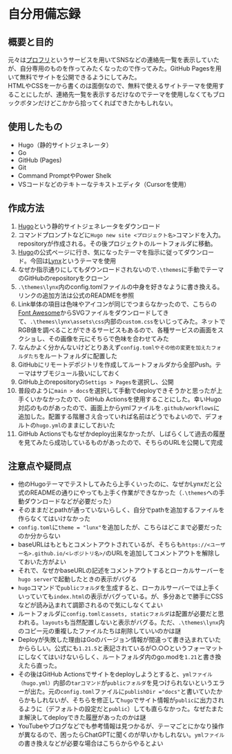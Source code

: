 # 自分用備忘録

## 概要と目的

元々は[プロフリ][プロフリ]というサービスを用いてSNSなどの連絡先一覧を表示していたが、自分専用のものを作ってみたくなったので作ってみた。GitHub Pagesを用いて無料でサイトを公開できるようにしてみた。<br>HTMLやCSSを一から書くのは面倒なので、無料で使えるサイトテーマを使用することにしたが、連絡先一覧を表示するだけなのでテーマを使用しなくてもブロックボタンだけどこかから拾ってくればできたかもしれない。

## 使用したもの

- Hugo（静的サイトジェネレータ）
- Go
- GitHub (Pages)
- Git
- Command PromptやPower Shelk
- VSコードなどのテキトーなテキストエディタ（Cursorを使用）

## 作成方法

1. [Hugo][install]という静的サイトジェネレータをダウンロード
2. コマンドプロンプトなどに``Hugo new site <プロジェクト名>``コマンドを入力。repositoryが作成される。その後プロジェクトのルートフォルダに移動。
4. [Hugo][Hugo]の公式ページに行き、気になったテーマを指示に従ってダウンロード。今回は[Lynx][Lynx]というテーマを使用
5. なぜか指示通りにしてもダウンロードされないので``.\themes``に手動でテーマのGitHubのrepositoryをクローン
6. ``.\themes\lynx``内のconfig.tomlファイルの中身を好きなように書き換える。リンクの追加方法は公式のREADMEを参照
7. Link単体の項目は色味やアイコンが同じでつまらなかったので、こちらの[Font Awesome][Font Awesome]からSVGファイルをダウンロードしてきて、``.\themes\lynx\assets\css``内部の``custom.css``をいじってみた。ネットでRGB値を調べることができるサービスもあるので、各種サービスの画面をスクショし、その画像を元にそちらで色味を合わせてみた
8. なんかよく分かんないけどとりあえず``config.tomlやその他の変更を加えたフォルダたち``をルートフォルダに配置した
9. GitHubにリモートデポジトリを作成してルートフォルダから全部Push。テーマはサブモジュール扱いにしておく
10. GitHub上のrepositoryの``Settigs > Pages``を選択し、公開
11. 普段のように``main > docs``を選択して手動でdeployできそうかと思ったが上手くいかなかったので、GitHub Actionsを使用することにした。幸いHugo対応のものがあったので、画面上からymlファイルを``.github/workflows``に追加した。配置する階層さえ合っていれば名前はどうでもよいので、デフォルトの``hugo.yml``のままにしておいた
12. GitHub Actionsでもなぜかdeploy出来なかったが、しばらくして過去の履歴を見てみたら成功しているものがあったので、そちらのURLを公開して完成

## 注意点や疑問点

- 他のHugoテーマでテストしてみたら上手くいったのに、なぜかLynxだと公式のREADMEの通りにやっても上手く作業ができなかった（``.\themes``への手動ダウンロードなどが必要だった）
- そのままだとpathが通っていないらしく、自分でpathを追加するファイルを作らなくてはいけなかった
- ``config.toml``に``theme = "lunx"``を追加したが、こちらはどこまで必要だったのか分からない
- baseURLはもともとコメントアウトされているが、そちらも``https://<ユーザー名>.github.io/<レポジトリ名>/``のURLを追加してコメントアウトを解除しておいた方がよい
- それで、なぜかbaseURLの記述をコメントアウトするとローカルサーバーを``hugo server``で起動したときの表示がバグる
- ``hugo``コマンドで``publicフォルダ``を生成すると、ローカルサーバーでは上手くいっていても``index.html``の表示がバグっている。が、多分あとで勝手にCSSなどが読み込まれて調節されるので気にしなくてよい
- ルートフォルダに``config.tomlとassets, staticフォルダ``は配置が必要だと思われる。``layouts``も当然配置しないと表示がバグる。ただ、``.\themes\lynx``内のコピー元の重複したファイルたちは削除していいのかは謎
- Deployが失敗した理由はGoのバージョン情報が間違って書き込まれていたかららしい。公式にも``1.21.5``と表記されているが○.○○というフォーマットにしなくてはいけないらしく、ルートフォルダ内のgo.modを``1.21``と書き換えたら直った。
- その後はGitHub Actionsでサイトをdeployしようとすると、``ymlファイル（hugo.yml）``内部の``tarコマンド``が``publicフォルダ``を見つけられないというエラーが出た。元の``config.toml``ファイルに``publishDir ="docs"``と書いていたからかもしれないが、そちらを修正して``hugo``でサイト情報が``public``に出力されるように（デフォルトの設定だと``public``）しても直らなかった。なぜたまたま解決してdeployできた履歴があったのかは謎
- YouTubeやブログなどでも参考情報は見つかるが、テーマごとにかなり操作が異なるので、困ったらChatGPTに聞くのが早いかもしれない。``ymlファイル``の書き換えなどが必要な場合はこちらからやるとよい

[install]: https://gohugo.io/installation/
[Lynx]: https://themes.gohugo.io/themes/lynx/
[プロフリ]: https://profu.link/
[Hugo]: https://gohugo.io/
[Font Awesome]: https://fontawesome.com/icons?d=gallery&p=2&s=brands

